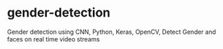 # gender-detection
Gender detection using CNN, Python, Keras, OpenCV, Detect Gender and faces on real time video streams
